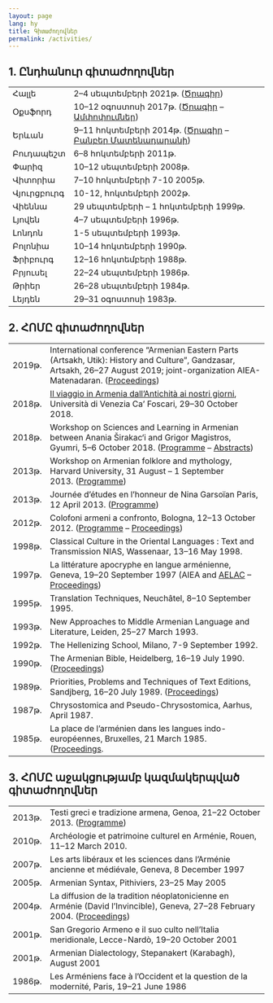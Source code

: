 ```yaml
---
layout: page
lang: hy
title: Գիտաժողովներ
permalink: /activities/
---
```


## 1. Ընդհանուր գիտաժողովներ

| | |
|------|-------------|
|Հալլե| 2–4 սեպտեմբերի 2021թ. ([Ծրագիր](/public/programme_halle_2021.pdf))|
|Օքսֆորդ| 10–12 օգոստոսի 2017թ. ([Ծրագիր](/public/programme_oxford_2017.pdf) – [Ամփոփումներ](/public/abstracts_oxford_2017.pdf))|
|Երևան| 9–11 հոկտեմբերի 2014թ. ([Ծրագիր](/public/programme_erevan_2014.pdf) – [Բանբեր Մատենադարանի](https://www.matenadaran.am/ftp/data/Banber-21.pdf))|
|Բուդապեշտ| 6–8 հոկտեմբերի 2011թ.|
|Փարիզ| 10–12 սեպտեմբերի 2008թ.|
|Վիտորիա| 7–10 հոկտեմբերի 7-10 2005թ.|
|Վյուրցբուրգ| 10-12, հոկտեմբերի 2002թ.|
|Վիեննա| 29 սեպտեմբերի – 1 հոկտեմբերի 1999թ.|
|Լյովեն| 4–7 սեպտեմբերի 1996թ.|
|Լոնդոն| 1-5 սեպտեմբերի 1993թ.|
|Բոլոնիա| 10–14 հոկտեմբերի 1990թ.|
|Ֆրիբուրգ| 12–16 հոկտեմբերի 1988թ.|
|Բրյուսել| 22–24 սեպտեմբերի 1986թ.|
|Թրիեր |26–28 սեպտեմբերի 1984թ.|
|Լեյդեն| 29–31 օգոստոսի 1983թ.|



## 2. ՀՈՄԸ գիտաժողովներ

| | |
|------|-------------|
|2019թ.|International conference “Armenian Eastern Parts (Artsakh, Utik): History and Culture”, Gandzasar, Artsakh, 26–27 August 2019; joint-organization AIEA-Matenadaran. ([Proceedings](https://www.matenadaran.am/ftp/data/Banber-29.pdf))|
|2018թ.|[Il viaggio in Armenia dall’Antichità ai nostri giorni](https://www.unive.it/data/33113/1/23655), Università di Venezia Ca’ Foscari, 29–30 October 2018.|
|2018թ.|Workshop on Sciences and Learning in Armenian between Anania Širakac‘i and Grigor Magistros, Gyumri, 5–6 October 2018. ([Programme](/public/programme_gyumri_2018.pdf) – [Abstracts](/public/abstracts_gyumri_2018.pdf))|
|2013թ.|Workshop on Armenian folklore and mythology, Harvard University, 31 August – 1 September 2013. ([Programme](/public/programme_harvard_2013.pdf))|
|2013թ.|Journée d’études en l’honneur de Nina Garsoïan Paris, 12 April 2013. ([Programme](/public/programme_paris_2013.pdf))|
|2012թ.|Colofoni armeni a confronto, Bologna, 12–13 October 2012. ([Programme](/public/programme_bologna_2012.pdf) – [Proceedings](https://www.orientaliachristiana.it/orientalia-christiana-analecta.htm#:~:text=299.%20Anna,pp.%20454%2C%20%E2%82%AC%2043%2C00))|
|1998թ.|Classical Culture in the Oriental Languages : Text and Transmission NIAS, Wassenaar, 13–16 May 1998.|
|1997թ.|La littérature apocryphe en langue arménienne, Geneva, 19–20 September 1997 (AIEA and [AELAC](http://www2.unil.ch/aelac/) – [Proceedings](https://www.zebre.ch/edznet/index.htm))|
|1995թ.|Translation Techniques, Neuchâtel, 8–10 September 1995.|
|1993թ.|New Approaches to Middle Armenian Language and Literature, Leiden, 25–27 March 1993.|
|1992թ.|The Hellenizing School, Milano, 7-9 September 1992.|
|1990թ.|The Armenian Bible, Heidelberg, 16–19 July 1990. ([Proceedings](https://www.peeters-leuven.be/detail.php?search_key=9781555405977&series_number_str=12&lang=en))|
|1989թ.|Priorities, Problems and Techniques of Text Editions, Sandjberg, 16–20 July 1989. ([Proceedings](http://en.unipress.dk/udgivelser/a/armenian-texts,-tasks-and-tools/))|
|1987թ.|Chrysostomica and Pseudo-Chrysostomica, Aarhus, April 1987.|
|1985թ.|La place de l’arménien dans les langues indo-européennes, Bruxelles, 21 March 1985. ([Proceedings](https://www.peeters-leuven.be/detail.php?search_key=9789068310498&series_number_str=3&lang=en).|

## 3.  ՀՈՄԸ աջակցությամբ կազմակերպված գիտաժողովներ
|   |   |
|---|---|
|2013թ.|Testi greci e tradizione armena, Genoa, 21–22 October 2013. ([Programme](/public/programme_genova_2013.pdf))|
|2010թ.|Archéologie et patrimoine culturel en Arménie, Rouen, 11–12 March 2010.|
|2007թ.|Les arts libéraux et les sciences dans l’Arménie ancienne et médiévale, Geneva, 8 December 1997|
|2005թ.|Armenian Syntax, Pithiviers, 23–25 May 2005|
|2004թ.|La diffusion de la tradition néoplatonicienne en Arménie (David l’Invincible), Geneva, 27–28 February 2004. ([Proceedings](https://brill.com/edcollbook/title/12224))|
|2001թ.|San Gregorio Armeno e il suo culto nell’Italia meridionale, Lecce-Nardò, 19–20 October 2001|
|2001թ.|Armenian Dialectology, Stepanakert (Karabagh), August 2001|
|1986թ.|Les Arméniens face à l’Occident et la question de la modernité, Paris, 19–21 June 1986|
